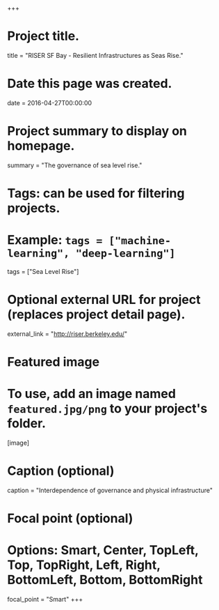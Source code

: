 +++
# Project title.
title = "RISER SF Bay - Resilient Infrastructures as Seas Rise."

# Date this page was created.
date = 2016-04-27T00:00:00

# Project summary to display on homepage.
summary = "The governance of sea level rise."

# Tags: can be used for filtering projects.
# Example: `tags = ["machine-learning", "deep-learning"]`
tags = ["Sea Level Rise"]

# Optional external URL for project (replaces project detail page).
external_link = "http://riser.berkeley.edu/"

# Featured image
# To use, add an image named `featured.jpg/png` to your project's folder. 
[image]
  # Caption (optional)
  caption = "Interdependence of governance and physical infrastructure"

  # Focal point (optional)
  # Options: Smart, Center, TopLeft, Top, TopRight, Left, Right, BottomLeft, Bottom, BottomRight
  focal_point = "Smart"
+++

